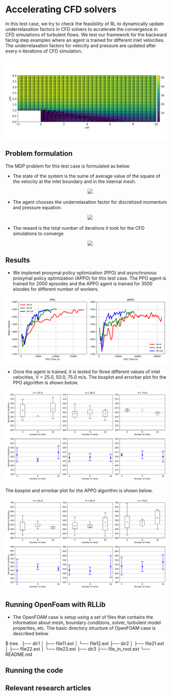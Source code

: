 # Accelerating CFD solvers

In this test case, we try to check the feasibility of RL to dynamically update underrelaxation factors in CFD solvers to accelerate the convergence in CFD simulations of turbulent flows. We test our framework for the backward facing step examples where an agent is trained for different inlet velocities. The underrelaxation factors for velocity and pressure are updated after every n iterations of CFD simulation.
<p align="center">
	<img src="misc/contour_vectors.png" width="512">
</p>

## Problem formulation

The MDP problem for this test case is formulated as below
- The state of the system is the sume of average value of the square of the velocity at the inlet boundary and in the internal mesh.   
	<p align="center">
		<img src="https://latex.codecogs.com/gif.latex?%5Cdpi%7B150%7D%20s_k%3D%5Cfrac%7B1%7D%7BN_b%7D%5Csum%20U_b%5E2%20&plus;%20%5Cfrac%7B1%7D%7BN_m%7D%5Csum%20U_m%5E2">
	</p>
	
- The agent chooses the underrelaxation factor for discretized momentum and pressure equation.
	<p align="center">
		<img src="https://latex.codecogs.com/gif.latex?%5Cdpi%7B150%7D%20a_k%20%3D%20%5C%7B%5Calpha_u%2C%20%5Calpha_p%20%5C%7D">
	</p>
	
- The reward is the total number of iterations it took for the CFD simulations to converge
	<p align="center">
		<img src="https://latex.codecogs.com/gif.latex?%5Cdpi%7B150%7D%20r_k%20%3D%20n_%7B%5Ctext%7Biter%7D%7D">
	</p>

## Results

- We implemet proxymal policy optimization (PPO) and asynchronous proxymal policy optimization (APPO) for this test case. The PPO agent is trained for 2000 episodes and the APPO agent is trained for 3500 eisodes for different number of workers. 
<p align="center">
	<img src="misc/mean_reward_of.png" width="640">
</p>

- Once the agent is trained, it is tested for three different values of inlet velocities, V = 25.0, 50.0, 75.0 m/s. The boxplot and errorbar plot for the PPO algorithm is shown below.
<p align="center">
	<img src="misc/subplots_of_ppo.png" width="640">
</p>
The boxplot and errorbar plot for the APPO algorithm is shown below.
<p align="center">
	<img src="misc/subplots_of_appo.png" width="640">
</p>

## Running OpenFoam with RLLib

- The OpenFOAM case is setup using a set of files that contains the information about mesh, boundary conditions, solver, turbulent model properties, etc. The basic directory structure of OpenFOAM case is described below

$ tree
.
├── dir1
│   ├── file11.ext
│   └── file12.ext
├── dir2
│   ├── file21.ext
│   ├── file22.ext
│   └── file23.ext
├── dir3
├── file_in_root.ext
└── README.md

## Running the code

## Relevant research articles
